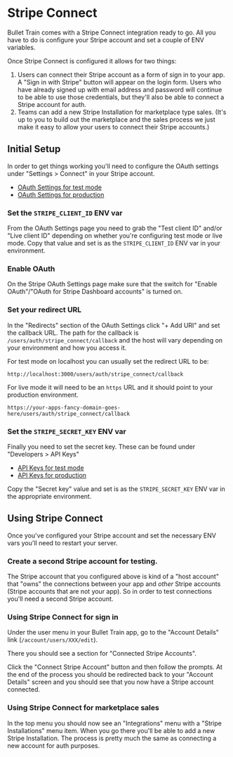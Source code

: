 # Stripe Connect

Bullet Train comes with a Stripe Connect integration ready to go. All you have to do is configure your Stripe account and set
a couple of ENV variables.

Once Stripe Connect is configured it allows for two things:

1.  Users can connect their Stripe account as a form of sign in to your app. A "Sign in with Stripe" button will appear on the
    login form. Users who have already signed up with email address and password will continue to be able to use those credentials,
    but they'll also be able to connect a Stripe account for auth.
2.  Teams can add a new Stripe Installation for marketplace type sales. (It's up to you to build out the marketplace and the sales process
    we just make it easy to allow your users to connect their Stripe accounts.)

## Initial Setup

In order to get things working you'll need to configure the OAuth settings under "Settings > Connect" in your Stripe account.

*  [OAuth Settings for test mode](https://dashboard.stripe.com/test/settings/connect/onboarding-options/oauth)
*  [OAuth Settings for production](https://dashboard.stripe.com/settings/connect/onboarding-options/oauth)

### Set the `STRIPE_CLIENT_ID` ENV var

From the OAuth Settings page you need to grab the "Test client ID" and/or "Live client ID" depending on whether you're configuring test mode
or live mode. Copy that value and set is as the `STRIPE_CLIENT_ID` ENV var in your environment.

### Enable OAuth

On the Stripe OAuth Settings page make sure that the switch for "Enable OAuth"/"OAuth for Stripe Dashboard accounts" is turned on.

### Set your redirect URL

In the "Redirects" section of the OAuth Settings click "+ Add URI" and set the callback URL. The path for the callback is
`/users/auth/stripe_connect/callback` and the host will vary depending on your environment and how you access it.

For test mode on localhost you can usually set the redirect URL to be:

```
http://localhost:3000/users/auth/stripe_connect/callback
```

For live mode it will need to be an `https` URL and it should point to your production environment.

```
https://your-apps-fancy-domain-goes-here/users/auth/stripe_connect/callback
```

### Set the `STRIPE_SECRET_KEY` ENV var

Finally you need to set the secret key. These can be found under "Developers > API Keys"

*  [API Keys for test mode](https://dashboard.stripe.com/test/apikeys)
*  [API Keys for production](https://dashboard.stripe.com/apikeys)

Copy the "Secret key" value and set is as the `STRIPE_SECRET_KEY` ENV var in the appropriate environment.

## Using Stripe Connect

Once you've configured your Stripe account and set the necessary ENV vars you'll need to restart your server.

### Create a second Stripe account for testing.

The Stripe account that you configured above is kind of a "host account" that "owns" the connections between your app and _other_ Stripe accounts
(Stripe accounts that are not your app). So in order to test connections you'll need a second Stripe account.

### Using Stripe Connect for sign in

Under the user menu in your Bullet Train app, go to the "Account Details" link (`/account/users/XXX/edit`).

There you should see a section for "Connected Stripe Accounts".

Click the "Connect Stripe Account" button and then follow the prompts. At the end of the process you should be redirected back to your
"Account Details" screen and you should see that you now have a Stripe account connected.

### Using Stripe Connect for marketplace sales

In the top menu you should now see an "Integrations" menu with a "Stripe Installations" menu item. When you go there you'll be able to
add a new Stripe Installation. The process is pretty much the same as connecting a new account for auth purposes.
